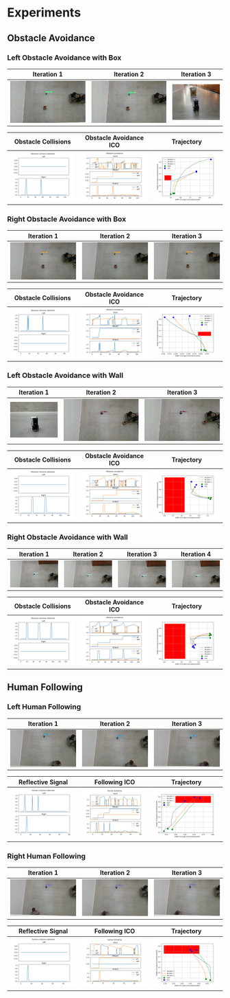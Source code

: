 # Experiments

## Obstacle Avoidance

### Left Obstacle Avoidance with Box

| Iteration 1 | Iteration 2 | Iteration 3 |
|:-----------:|:-----------:|:-----------:|
| ![](assets/test_box_left/01.gif) | ![](assets/test_box_left/02.gif) | ![](assets/test_box_left/03.gif) |

| Obstacle Collisions | Obstacle Avoidance ICO | Trajectory |
|:-------------------:|:----------------------:|:----------:|
| ![](assets/test_box_left/obs_cols.png) | ![](assets/test_box_left/obs_icos.png) | ![](assets/test_box_left/trajectory.png) 

### Right Obstacle Avoidance with Box

| Iteration 1 | Iteration 2 | Iteration 3 |
|:-----------:|:-----------:|:-----------:|
| ![](assets/test_box_right/01.gif) | ![](assets/test_box_right/02.gif) | ![](assets/test_box_right/03.gif) |

| Obstacle Collisions | Obstacle Avoidance ICO | Trajectory |
|:-------------------:|:----------------------:|:----------:|
| ![](assets/test_box_right/obs_cols.png) | ![](assets/test_box_right/obs_icos.png) | ![](assets/test_box_right/trajectory.png) |

### Left Obstacle Avoidance with Wall

| Iteration 1 | Iteration 2 | Iteration 3 |
|:-----------:|:-----------:|:-----------:|
| ![](assets/test_wall_left/01.gif) | ![](assets/test_wall_left/02.gif) | ![](assets/test_wall_left/03.gif) |

| Obstacle Collisions | Obstacle Avoidance ICO | Trajectory |
|:-------------------:|:----------------------:|:----------:|
| ![](assets/test_wall_left/obs_col.png) | ![](assets/test_wall_left/obs_icos.png) | ![](assets/test_wall_left/trajectory.png) 

### Right Obstacle Avoidance with Wall

| Iteration 1 | Iteration 2 | Iteration 3 | Iteration 4 |
|:-----------:|:-----------:|:-----------:|:-----------:|
| ![](assets/test_wall_right/01.gif) | ![](assets/test_wall_right/02.gif) | ![](assets/test_wall_right/03.gif) | ![](assets/test_wall_right/03.gif) |

| Obstacle Collisions | Obstacle Avoidance ICO | Trajectory |
|:-------------------:|:----------------------:|:----------:|
| ![](assets/test_wall_right/obs_col.png) | ![](assets/test_wall_right/obs_icos.png) | ![](assets/test_wall_right/trajectory.png) 

## Human Following

### Left Human Following

| Iteration 1 | Iteration 2 | Iteration 3 |
|:-----------:|:-----------:|:-----------:|
| ![](assets/test_human_left/01.gif) | ![](assets/test_human_left/02.gif) | ![](assets/test_human_left/03.gif) |

| Reflective Signal | Following ICO | Trajectory |
|:-------------------:|:----------------------:|:----------:|
| ![](assets/test_human_left/ico_human_col.png) | ![](assets/test_human_left/human_mc.png) | ![](assets/test_human_left/trajectory.png)

### Right Human Following

| Iteration 1 | Iteration 2 | Iteration 3 |
|:-----------:|:-----------:|:-----------:|
| ![](assets/test_human_right/01.gif) | ![](assets/test_human_right/02.gif) | ![](assets/test_human_right/03.gif) |

| Reflective Signal | Following ICO | Trajectory |
|:-------------------:|:----------------------:|:----------:|
| ![](assets/test_human_right/human_col.png) | ![](assets/test_human_right/human_mc.png) | ![](assets/test_human_right/trajectory.png)